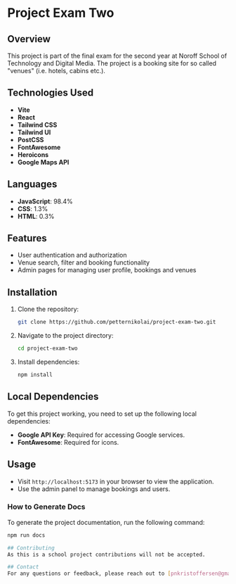 # Project Exam Two

## Overview

This project is part of the final exam for the second year at Noroff School of Technology and Digital Media. The project is a booking site for so called "venues" (i.e. hotels, cabins etc.).

## Technologies Used

- **Vite**
- **React**
- **Tailwind CSS**
- **Tailwind UI**
- **PostCSS**
- **FontAwesome**
- **Heroicons**
- **Google Maps API**

## Languages

- **JavaScript**: 98.4%
- **CSS**: 1.3%
- **HTML**: 0.3%

## Features

- User authentication and authorization
- Venue search, filter and booking functionality
- Admin pages for managing user profile, bookings and venues

## Installation

1. Clone the repository:
   ```bash
   git clone https://github.com/petternikolai/project-exam-two.git
   ```
2. Navigate to the project directory:
   ```bash
   cd project-exam-two
   ```
3. Install dependencies:
   ```bash
   npm install
   ```

## Local Dependencies

To get this project working, you need to set up the following local dependencies:

- **Google API Key**: Required for accessing Google services.
- **FontAwesome**: Required for icons.

## Usage

- Visit `http://localhost:5173` in your browser to view the application.
- Use the admin panel to manage bookings and users.

### How to Generate Docs

To generate the project documentation, run the following command:

```bash
npm run docs

## Contributing
As this is a school project contributions will not be accepted.

## Contact
For any questions or feedback, please reach out to [pnkristoffersen@gmail.com].
```
